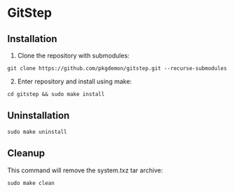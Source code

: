 # GitStep

## Installation

1. Clone the repository with submodules:

```
git clone https://github.com/pkgdemon/gitstep.git --recurse-submodules
```

2. Enter repository and install using make:
```
cd gitstep && sudo make install
```

## Uninstallation

```
sudo make uninstall
```

## Cleanup

This command will remove the system.txz tar archive:

```
sudo make clean
```